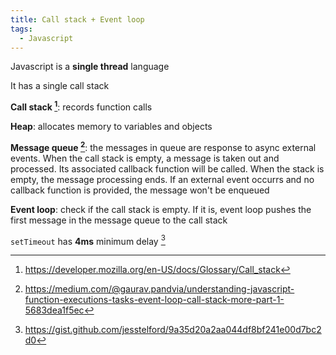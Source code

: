 ```yaml
---
title: Call stack + Event loop
tags:
  - Javascript
---
```


Javascript is a **single thread** language

It has a single call stack

**Call stack [^call_stack]**: records function calls

**Heap**: allocates memory to variables and objects

**Message queue [^message_queue]**: the messages in queue are response to async external events. When the call stack is empty, a message is taken out and processed. Its associated callback function will be called. When the stack is empty, the message processing ends. If an external event occurrs and no callback function is provided, the message won't be enqueued

**Event loop**: check if the call stack is empty. If it is, event loop pushes the first message in the message queue to the call stack

`setTimeout` has **4ms** minimum delay [^minimum_delay]

[^call_stack]: https://developer.mozilla.org/en-US/docs/Glossary/Call_stack
[^message_queue]: https://medium.com/@gaurav.pandvia/understanding-javascript-function-executions-tasks-event-loop-call-stack-more-part-1-5683dea1f5ec
[^minimum_delay]: https://gist.github.com/jesstelford/9a35d20a2aa044df8bf241e00d7bc2d0
